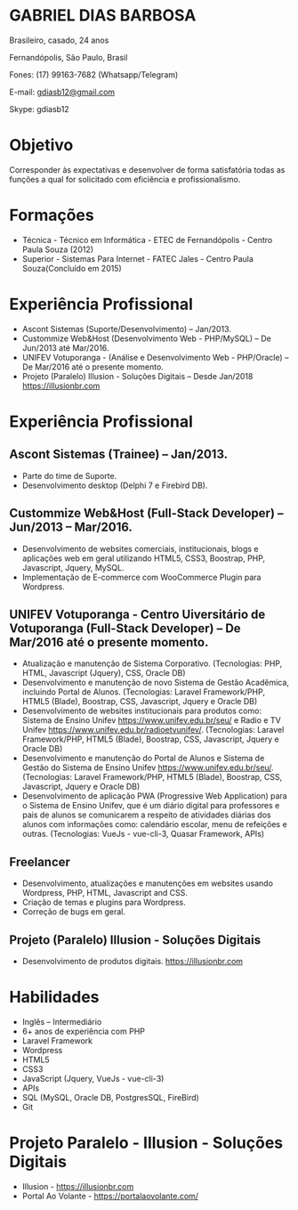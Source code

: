 # GABRIEL DIAS BARBOSA
Brasileiro, casado, 24 anos

Fernandópolis, São Paulo, Brasil

Fones: (17) 99163-7682 (Whatsapp/Telegram) 

E-mail: gdiasb12@gmail.com 

Skype: gdiasb12 

# Objetivo
Corresponder às expectativas e desenvolver de forma satisfatória todas as funções a qual for solicitado com eficiência e profissionalismo.

# Formações
- Técnica - Técnico em Informática - ETEC de Fernandópolis - Centro Paula Souza (2012)
- Superior - Sistemas Para Internet - FATEC Jales - Centro Paula Souza(Concluído em 2015)

# Experiência Profissional
- Ascont Sistemas (Suporte/Desenvolvimento) – Jan/2013.
- Custommize Web&Host (Desenvolvimento Web - PHP/MySQL) – De Jun/2013 até Mar/2016.
- UNIFEV Votuporanga - (Análise e Desenvolvimento Web - PHP/Oracle) – De Mar/2016 até o presente momento.
- Projeto (Paralelo) Illusion - Soluções Digitais – Desde Jan/2018 https://illusionbr.com

# Experiência Profissional
## Ascont Sistemas (Trainee) – Jan/2013.
- Parte do time de Suporte.
- Desenvolvimento desktop (Delphi 7 e Firebird DB).
## Custommize Web&Host (Full-Stack Developer) – Jun/2013 – Mar/2016.
- Desenvolvimento de websites comerciais, institucionais, blogs e aplicações web em geral utilizando HTML5, CSS3, Boostrap, PHP, Javascript, Jquery, MySQL.
- Implementação de E-commerce com WooCommerce Plugin para Wordpress.
## UNIFEV Votuporanga - Centro Uiversitário de Votuporanga (Full-Stack Developer) – De Mar/2016 até o presente momento.
- Atualização e manutenção de Sistema Corporativo. (Tecnologias: PHP, HTML, Javascript (Jquery), CSS, Oracle DB)
- Desenvolvimento e manutenção de novo Sistema de Gestão Acadêmica, incluindo Portal de Alunos. (Tecnologias: Laravel Framework/PHP, HTML5 (Blade), Boostrap, CSS, Javascript, Jquery e Oracle DB)
- Desenvolvimento de websites institucionais para produtos como: Sistema de Ensino Unifev https://www.unifev.edu.br/seu/ e Radio e TV Unifev https://www.unifev.edu.br/radioetvunifev/. (Tecnologias: Laravel Framework/PHP, HTML5 (Blade), Boostrap, CSS, Javascript, Jquery e Oracle DB)
- Desenvolvimento e manutenção do Portal de Alunos e Sistema de Gestão do Sistema de Ensino Unifev https://www.unifev.edu.br/seu/. (Tecnologias: Laravel Framework/PHP, HTML5 (Blade), Boostrap, CSS, Javascript, Jquery e Oracle DB)
- Desenvolvimento de aplicação PWA (Progressive Web Application) para o Sistema de Ensino Unifev, que é um diário digital para professores e pais de alunos se comunicarem a respeito de atividades diárias dos alunos com informações como: calendário escolar, menu de refeições e outras. (Tecnologias: VueJs - vue-cli-3, Quasar Framework, APIs)
## Freelancer
- Desenvolvimento, atualizações e manutenções em websites usando Wordpress, PHP, HTML, Javascript and CSS.
- Criação de temas e plugins para Wordpress.
- Correção de bugs em geral.
## Projeto (Paralelo) Illusion - Soluções Digitais
- Desenvolvimento de produtos digitais. https://illusionbr.com

# Habilidades
- Inglês – Intermediário
- 6+ anos de experiência com PHP
- Laravel Framework
- Wordpress
- HTML5
- CSS3
- JavaScript (Jquery, VueJs - vue-cli-3)
- APIs
- SQL (MySQL, Oracle DB, PostgresSQL, FireBird)
- Git

# Projeto Paralelo - Illusion - Soluções Digitais
- Illusion - https://illusionbr.com
- Portal Ao Volante - https://portalaovolante.com/

